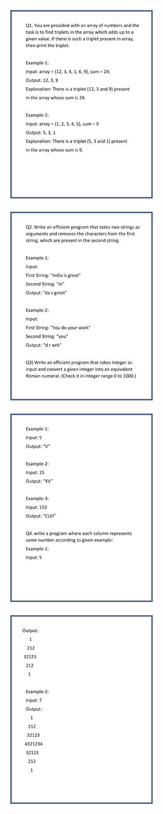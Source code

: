 ![qs](https://raw.githubusercontent.com/1941012973/CWC/main/quiz-3/images/Practice%20Week%209-2.jpg)
![qs](https://raw.githubusercontent.com/1941012973/CWC/main/quiz-3/images/Practice%20Week%209-3.jpg)
![qs](https://raw.githubusercontent.com/1941012973/CWC/main/quiz-3/images/Practice%20Week%209-4.jpg)
![qs](https://raw.githubusercontent.com/1941012973/CWC/main/quiz-3/images/Practice%20Week%209-5.jpg)
